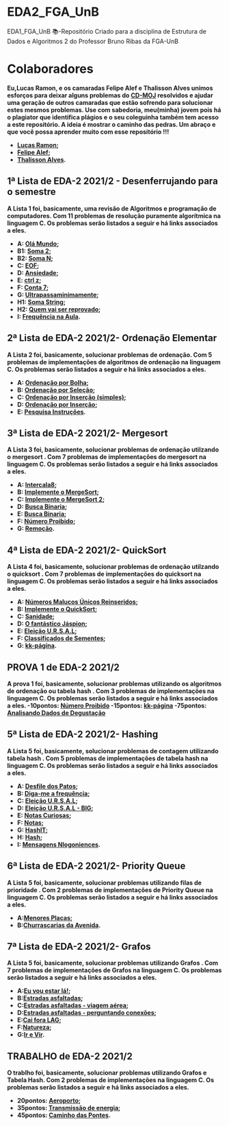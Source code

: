 # EDA2_FGA_UnB
EDA1_FGA_UnB 📚-Repositório Criado para a disciplina de Estrutura de Dados e Algoritmos 2 do Professor Bruno Ribas da FGA-UnB
# Colaboradores
<b> Eu,Lucas Ramon, e os camaradas Felipe Alef e Thalisson Alves unimos esforços para deixar alguns problemas do [CD-MOJ](https://moj.naquadah.com.br/cgi-bin/index.sh) resolvidos e ajudar uma geração de outros camaradas que estão sofrendo para solucionar estes mesmos problemas. Use com sabedoria, meu(minha) jovem pois há o plagiator que identifica plágios e o seu coleguinha também tem acesso a este repositório. A ideia é mostrar o caminho das pedras. Um abraço e que você possa aprender muito com esse repositório !!!
- [Lucas Ramon](https://github.com/lramon2001);
- [Felipe Alef](https://github.com/Alef012);
- [Thalisson Alves](https://github.com/Thalisson-Alves).


## 1ª Lista de EDA-2 2021/2 - Desenferrujando para o semestre
<b>A Lista 1 foi, basicamente, uma revisão de Algoritmos e programação de computadores. Com 11 problemas de resolução puramente algorítmica na linguagem C. Os problemas serão listados a seguir e há links associados a eles.</b>
-  A: [Olá Mundo](https://moj.naquadah.com.br/contests/bcr-EDA2-2021_2-lista1-relembrando/olamundo.pdf);
-  B1: [Soma 2](https://moj.naquadah.com.br/contests/bcr-EDA2-2021_2-lista1-relembrando/soma2.html);
-  B2: [Soma N](https://moj.naquadah.com.br/contests/bcr-EDA2-2021_2-lista1-relembrando/soma.html);
-  C: [EOF](https://moj.naquadah.com.br/contests/bcr-EDA2-2021_2-lista1-relembrando/eof.html);
-  D: [Ansiedade](https://moj.naquadah.com.br/contests/bcr-EDA2-2021_2-lista1-relembrando/ansiedade.html);
-  E: [ctrl z](https://moj.naquadah.com.br/contests/bcr-EDA2-2021_2-lista1-relembrando/ctrl-z.html);
-  F: [Conta 7](https://moj.naquadah.com.br/contests/bcr-EDA2-2021_2-lista1-relembrando/count7.html);
-  G: [Ultrapassaminimamente](https://moj.naquadah.com.br/contests/bcr-EDA2-2021_2-lista1-relembrando/ultrapassaminimamente.html);
-  H1: [Soma String](https://moj.naquadah.com.br/contests/bcr-EDA2-2021_2-lista1-relembrando/soma_string.html);
-  H2: [Quem vai ser reprovado](https://br.spoj.com/problems/PLACAR.pdf);
-  I: [Frequência na Aula](https://br.spoj.com/problems/FREQUE12.pdf).

## 2ª Lista de EDA-2 2021/2- Ordenação Elementar
<b>A Lista 2 foi, basicamente, solucionar problemas de ordenação. Com 5 problemas de implementações de algoritmos de ordenação na linguagem C. Os problemas serão listados a seguir e há links associados a eles.</b>
- A: [Ordenação por Bolha](https://moj.naquadah.com.br/contests/bcr-EDA2-2021_2-ordena-elementar/ordenasimples-bolha.html);
- B: [Ordenação por Seleção](https://moj.naquadah.com.br/contests/bcr-EDA2-2021_2-ordena-elementar/ordenasimples-selecao.html);
- C: [Ordenação por Inserção (simples)](https://moj.naquadah.com.br/contests/bcr-EDA2-2021_2-ordena-elementar/ordenasimples-insercao.html);
- D: [Ordenação por Inserção](https://moj.naquadah.com.br/contests/bcr-EDA2-2021_2-ordena-elementar/ordenainsercao.html);
- E: [Pesquisa Instruções](https://moj.naquadah.com.br/contests/bcr-EDA2-2021_2-ordena-elementar/pesquisa-instrucoes.html).

## 3ª Lista de EDA-2 2021/2- Mergesort
<b>A Lista 3 foi, basicamente, solucionar problemas de ordenação utilzando o mergesort . Com 7 problemas de implementações do mergesort na linguagem C. Os problemas serão listados a seguir e há links associados a eles.</b>
- A: [Intercala8](https://moj.naquadah.com.br/contests/bcr-EDA2-2021_2-mergesort/intercala8.html);
- B: [Implemente o MergeSort](https://moj.naquadah.com.br/contests/bcr-EDA2-2021_2-mergesort/ordenaelaborado.html);
- C: [Implemente o MergeSort 2](https://www.spoj.com/problems/MERGSORT.pdf);
- D: [Busca Binaria](https://moj.naquadah.com.br/contests/bcr-EDA2-2021_2-mergesort/busca-binaria-1.html);
- E: [Busca Binaria](https://moj.naquadah.com.br/contests/bcr-EDA2-2021_2-mergesort/busca-binaria-2.html);
- F: [Número Proibido](https://moj.naquadah.com.br/contests/bcr-EDA2-2021_2-mergesort/proibido.html);
- G: [Remoção](https://moj.naquadah.com.br/contests/bcr-EDA2-2021_2-mergesort/remocao.html).

## 4ª Lista de EDA-2 2021/2- QuickSort
<b>A Lista 4 foi, basicamente, solucionar problemas de ordenação utilzando o quicksort . Com 7 problemas de implementações do quicksort na linguagem C. Os problemas serão listados a seguir e há links associados a eles.</b>
- A: [Números Malucos Únicos Reinseridos](https://moj.naquadah.com.br/contests/bcr-EDA2-2021_2-quicksort/nmur.html);
- B: [Implemente o QuickSort](https://moj.naquadah.com.br/contests/bcr-EDA2-2021_2-quicksort/ordenaelaborado.html);
- C: [Sanidade](https://moj.naquadah.com.br/contests/bcr-EDA2-2021_2-quicksort/sanidade.html);
- D: [O fantástico Jáspion](https://br.spoj.com/problems/JASPION.pdf);
- E: [Eleição U.R.S.A.L](https://moj.naquadah.com.br/contests/bcr-EDA2-2021_2-quicksort/eleicao-ursal.html);
- F: [Classificados de Sementes](https://moj.naquadah.com.br/contests/bcr-EDA2-2021_2-quicksort/classificado-agronomia.html);
- G: [kk-página](https://moj.naquadah.com.br/contests/bcr-EDA2-2021_2-quicksort/kk-pagina.html).
## PROVA 1 de EDA-2 2021/2
<b>A prova 1 foi, basicamente, solucionar problemas utilizando os algoritmos de ordenação ou tabela hash . Com 3 problemas de implementações na linguagem C. Os problemas serão listados a seguir e há links associados a eles.</b>
-10pontos: [Número Proibido](https://moj.naquadah.com.br/contests/bcr-EDA2-2021_2-prova-1/proibido.html)
-15pontos: [kk-página](https://moj.naquadah.com.br/contests/bcr-EDA2-2021_2-prova-1/kk-pagina.html)
-75pontos: [Analisando Dados de Degustação](https://moj.naquadah.com.br/contests/bcr-EDA2-2021_2-prova-1/sequencia-desgustacao.html)

 ## 5ª Lista de EDA-2 2021/2- Hashing
<b>A Lista 5 foi, basicamente, solucionar problemas de contagem utilizando tabela hash . Com 5 problemas de implementações de tabela hash na linguagem C. Os problemas serão listados a seguir e há links associados a eles.</b>
- A: [Desfile dos Patos](https://moj.naquadah.com.br/contests/bcr-EDA2-2021_2-hash/desfile.html);
- B: [Diga-me a frequência](https://moj.naquadah.com.br/contests/bcr-EDA2-2021_2-hash/digafrequencia.html);
- C: [Eleição U.R.S.A.L](https://moj.naquadah.com.br/contests/bcr-EDA2-2021_2-hash/eleicao-ursal-big.html);
- D: [Eleição U.R.S.A.L - BIG](https://moj.naquadah.com.br/contests/bcr-EDA2-2021_2-hash/eleicao-ursal-big.html);
- E: [Notas Curiosas](https://moj.naquadah.com.br/contests/bcr-EDA2-2021_2-hash/notas.html);
- F: [Notas](https://br.spoj.com/problems/NOTAS14.pdf);
- G: [HashIT](https://www.spoj.com/problems/HASHIT.pdf);
- H: [Hash](https://br.spoj.com/problems/HASHADIQ.pdf);
- I: [Mensagens Nlogoniences](https://moj.naquadah.com.br/contests/bcr-EDA2-2021_2-hash/mensagens.html).

## 6ª Lista de EDA-2 2021/2- Priority Queue
<b>A Lista 5 foi, basicamente, solucionar problemas utilizando filas de prioridade . Com 2 problemas de implementações de Priority Queue  na linguagem C. Os problemas serão listados a seguir e há links associados a eles.</b>
- A:[Menores Placas](https://moj.naquadah.com.br/contests/bcr-EDA2-2021_2-pq/menores-placas.html);
- B:[Churrascarias da Avenida](https://br.spoj.com/problems/CHURRASC.pdf).

## 7ª Lista de EDA-2 2021/2- Grafos
<b>A Lista 5 foi, basicamente, solucionar problemas utilizando Grafos . Com 7 problemas de implementações de Grafos na linguagem C. Os problemas serão listados a seguir e há links associados a eles.</b>
- A:[Eu vou estar lá!](https://moj.naquadah.com.br/contests/bcr-EDA2-2021_2-grafos/euvouestarla.html);
- B:[Estradas asfaltadas](https://moj.naquadah.com.br/contests/bcr-EDA2-2021_2-grafos/grafo-nucleos-cidades.html);
- C:[Estradas asfaltadas - viagem aérea](https://moj.naquadah.com.br/contests/bcr-EDA2-2021_2-grafos/grafo-ajude-joao.html);
- D:[Estradas asfaltadas - perguntando conexões](https://moj.naquadah.com.br/contests/bcr-EDA2-2021_2-grafos/grafo-nlogonia-conexoes.html);
- E:[Cai fora LAG](https://moj.naquadah.com.br/contests/bcr-EDA2-2021_2-grafos/grafo-chp.html);
- F:[Natureza](https://br.spoj.com/problems/NATUREZA.pdf);
- G:[Ir e Vir](https://br.spoj.com/problems/IREVIR.pdf).


## TRABALHO de EDA-2 2021/2
<b>O trablho foi, basicamente, solucionar problemas utilizando Grafos e Tabela Hash. Com 2 problemas de implementações na linguagem C. Os problemas serão listados a seguir e há links associados a eles.</b>
- 20pontos: [Aeroporto](https://moj.naquadah.com.br/contests/bcr-EDA2-2021_2-trabalho/aeroporto.html);
- 35pontos: [Transmissão de energia](https://br.spoj.com/problems/ENERGIA.pdf);
- 45pontos: [Caminho das Pontes](https://moj.naquadah.com.br/contests/bcr-EDA2-2021_2-trabalho/pontes.html).
